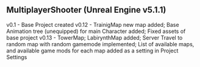 MultiplayerShooter
(Unreal Engine v5.1.1)
-----------------------
v0.1  -	Base Project created
v0.12 -	TrainigMap new map added; 
		Base Animation tree (unequipped) for main Character added;
		Fixed assets of base project
v0.13 - TowerMap; LabirynthMap added;
		Server Travel to random map with random gamemode implemented;
		List of available maps, and available game mods for each map added as a setting in Project Settings